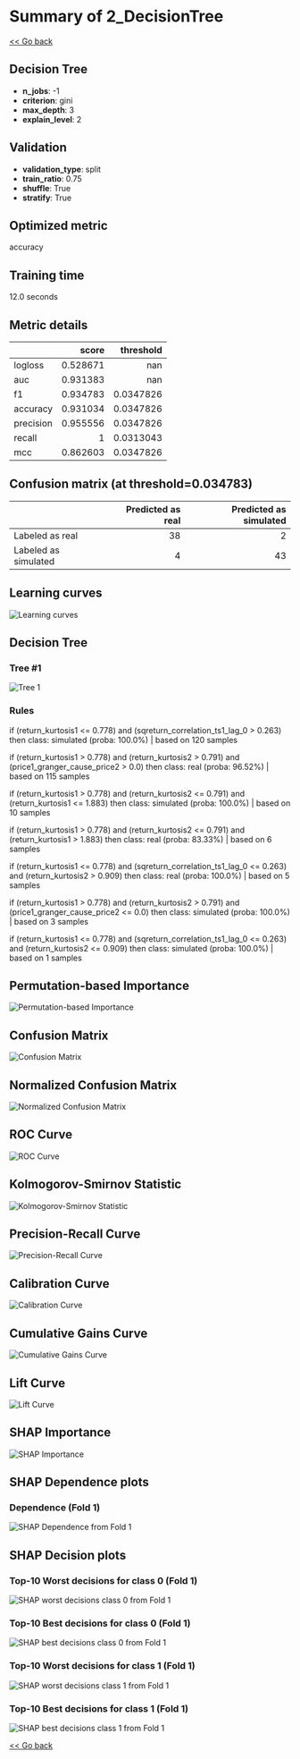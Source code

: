 # Summary of 2_DecisionTree

[<< Go back](../README.md)


## Decision Tree
- **n_jobs**: -1
- **criterion**: gini
- **max_depth**: 3
- **explain_level**: 2

## Validation
 - **validation_type**: split
 - **train_ratio**: 0.75
 - **shuffle**: True
 - **stratify**: True

## Optimized metric
accuracy

## Training time

12.0 seconds

## Metric details
|           |    score |   threshold |
|:----------|---------:|------------:|
| logloss   | 0.528671 | nan         |
| auc       | 0.931383 | nan         |
| f1        | 0.934783 |   0.0347826 |
| accuracy  | 0.931034 |   0.0347826 |
| precision | 0.955556 |   0.0347826 |
| recall    | 1        |   0.0313043 |
| mcc       | 0.862603 |   0.0347826 |


## Confusion matrix (at threshold=0.034783)
|                      |   Predicted as real |   Predicted as simulated |
|:---------------------|--------------------:|-------------------------:|
| Labeled as real      |                  38 |                        2 |
| Labeled as simulated |                   4 |                       43 |

## Learning curves
![Learning curves](learning_curves.png)

## Decision Tree 

### Tree #1
![Tree 1](learner_fold_0_tree.svg)

### Rules

if (return_kurtosis1 <= 0.778) and (sqreturn_correlation_ts1_lag_0 > 0.263) then class: simulated (proba: 100.0%) | based on 120 samples

if (return_kurtosis1 > 0.778) and (return_kurtosis2 > 0.791) and (price1_granger_cause_price2 > 0.0) then class: real (proba: 96.52%) | based on 115 samples

if (return_kurtosis1 > 0.778) and (return_kurtosis2 <= 0.791) and (return_kurtosis1 <= 1.883) then class: simulated (proba: 100.0%) | based on 10 samples

if (return_kurtosis1 > 0.778) and (return_kurtosis2 <= 0.791) and (return_kurtosis1 > 1.883) then class: real (proba: 83.33%) | based on 6 samples

if (return_kurtosis1 <= 0.778) and (sqreturn_correlation_ts1_lag_0 <= 0.263) and (return_kurtosis2 > 0.909) then class: real (proba: 100.0%) | based on 5 samples

if (return_kurtosis1 > 0.778) and (return_kurtosis2 > 0.791) and (price1_granger_cause_price2 <= 0.0) then class: simulated (proba: 100.0%) | based on 3 samples

if (return_kurtosis1 <= 0.778) and (sqreturn_correlation_ts1_lag_0 <= 0.263) and (return_kurtosis2 <= 0.909) then class: simulated (proba: 100.0%) | based on 1 samples





## Permutation-based Importance
![Permutation-based Importance](permutation_importance.png)
## Confusion Matrix

![Confusion Matrix](confusion_matrix.png)


## Normalized Confusion Matrix

![Normalized Confusion Matrix](confusion_matrix_normalized.png)


## ROC Curve

![ROC Curve](roc_curve.png)


## Kolmogorov-Smirnov Statistic

![Kolmogorov-Smirnov Statistic](ks_statistic.png)


## Precision-Recall Curve

![Precision-Recall Curve](precision_recall_curve.png)


## Calibration Curve

![Calibration Curve](calibration_curve_curve.png)


## Cumulative Gains Curve

![Cumulative Gains Curve](cumulative_gains_curve.png)


## Lift Curve

![Lift Curve](lift_curve.png)



## SHAP Importance
![SHAP Importance](shap_importance.png)

## SHAP Dependence plots

### Dependence (Fold 1)
![SHAP Dependence from Fold 1](learner_fold_0_shap_dependence.png)

## SHAP Decision plots

### Top-10 Worst decisions for class 0 (Fold 1)
![SHAP worst decisions class 0 from Fold 1](learner_fold_0_shap_class_0_worst_decisions.png)
### Top-10 Best decisions for class 0 (Fold 1)
![SHAP best decisions class 0 from Fold 1](learner_fold_0_shap_class_0_best_decisions.png)
### Top-10 Worst decisions for class 1 (Fold 1)
![SHAP worst decisions class 1 from Fold 1](learner_fold_0_shap_class_1_worst_decisions.png)
### Top-10 Best decisions for class 1 (Fold 1)
![SHAP best decisions class 1 from Fold 1](learner_fold_0_shap_class_1_best_decisions.png)

[<< Go back](../README.md)
